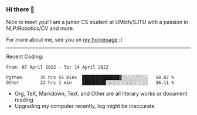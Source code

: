 ### Hi there 👋

Nice to meet you! I am a junior CS student at UMich/SJTU with a passion in NLP/Robotics/CV and more. 

For more about me, see you on [my homepage](https://jiayipan.me) :)

---

Recent Coding:
<!--START_SECTION:waka-->

```text
From: 07 April 2022 - To: 14 April 2022

Python       35 hrs 55 mins  ██████████████▓░░░░░░░░░░   58.87 %
Other        22 hrs 1 min    █████████░░░░░░░░░░░░░░░░   36.11 %
```

<!--END_SECTION:waka-->
- Org, TeX, Markdown, Text, and Other are all literary works or document reading
- Upgrading my computer recently, log might be inaccurate

